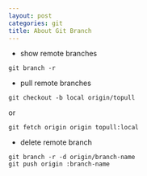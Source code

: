 ```yaml
---
layout: post
categories: git
title: About Git Branch
---
```


+ show remote branches
```
git branch -r
```

+ pull remote branches
```
git checkout -b local origin/topull
```
or
```
git fetch origin origin topull:local
```

+ delete remote branch
```
git branch -r -d origin/branch-name
git push origin :branch-name
```
